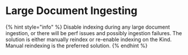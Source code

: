 # Large Document Ingesting

{% hint style="info" %}
Disable indexing during any large document ingestion, or there will be perf issues and possibly ingestion failures. The solution is either manually reindex or re-enable indexing on the Kind. Manual reindexing is the preferred solution.
{% endhint %}

